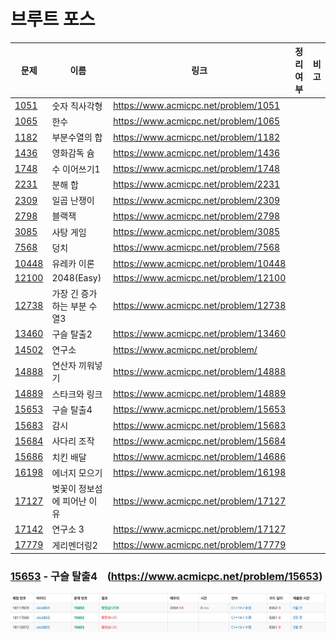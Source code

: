# 브루트 포스

| 문제              | 이름               | 링크                                    | 정리여부 | 비고  |
| --------------- | ---------------- | ------------------------------------- | ---- | --- |
| [1051](1051/)   | 숫자 직사각형          | https://www.acmicpc.net/problem/1051  |      |     |
| [1065](1065/)   | 한수               | https://www.acmicpc.net/problem/1065  |      |     |
| [1182](1182/)   | 부분수열의 합          | https://www.acmicpc.net/problem/1182  |      |     |
| [1436](1436/)   | 영화감독 슘           | https://www.acmicpc.net/problem/1436  |      |     |
| [1748](1748/)   | 수 이어쓰기1          | https://www.acmicpc.net/problem/1748  |      |     |
| [2231]((2231/)) | 분해 합             | https://www.acmicpc.net/problem/2231  |      |     |
| [2309](2309/)   | 일곱 난쟁이           | https://www.acmicpc.net/problem/2309  |      |     |
| [2798](2798/)   | 블랙잭              | https://www.acmicpc.net/problem/2798  |      |     |
| [3085](3085/)   | 사탕 게임            | https://www.acmicpc.net/problem/3085  |      |     |
| [7568](7568/)   | 덩치               | https://www.acmicpc.net/problem/7568  |      |     |
| [10448](10448/) | 유레카 이론           | https://www.acmicpc.net/problem/10448 |      |     |
| [12100](12100/) | 2048(Easy)       | https://www.acmicpc.net/problem/12100 |      |     |
| [12738](12738/) | 가장 긴 증가하는 부분 수열3 | https://www.acmicpc.net/problem/12738 |      |     |
| [13460](13460/) | 구슬 탈출2           | https://www.acmicpc.net/problem/13460 |      |     |
| [14502](14502/) | 연구소              | https://www.acmicpc.net/problem/      |      |     |
| [14888](14888/) | 연산자 끼워넣기         | https://www.acmicpc.net/problem/14888 |      |     |
| [14889](14889/) | 스타크와 링크          | https://www.acmicpc.net/problem/14889 |      |     |
| [15653](15653/) | 구슬 탈출4           | https://www.acmicpc.net/problem/15653 |
| [15683](15683/) | 감시               | https://www.acmicpc.net/problem/15683 |      |     |
| [15684](15684/) | 사다리 조작           | https://www.acmicpc.net/problem/15684 |      |     |
| [15686](15686/) | 치킨 배달            | https://www.acmicpc.net/problem/14686 |      |     |
| [16198](16198/) | 에너지 모으기          | https://www.acmicpc.net/problem/16198 |      |     |
| [17127](17127/) | 벚꽃이 정보섬에 피어난 이유  | https://www.acmicpc.net/problem/17127 |      |     |
| [17142](17142/) | 연구소 3            | https://www.acmicpc.net/problem/17127 |      |     |
| [17779](17779/) | 게리멘더링2           | https://www.acmicpc.net/problem/17779 |      |     |


### [15653](15653/) - 구슬 탈출4 &nbsp;&nbsp; (https://www.acmicpc.net/problem/15653)

![](15653/15653_score.png)